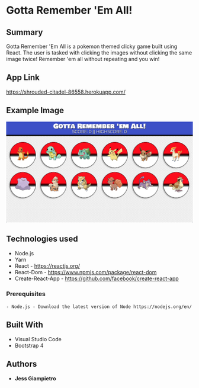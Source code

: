 # Gotta Remember 'Em All!

## Summary
Gotta Remember 'Em All is a pokemon themed clicky game built using React. The user is tasked with clicking the images without clicking the same image twice! Remember 'em all without repeating and you win! 

## App Link
https://shrouded-citadel-86558.herokuapp.com/

## Example Image

![Screen shot](public/assets/images/screenshot.png)

## Technologies used
- Node.js
- Yarn
- React - https://reactjs.org/
- React-Dom - https://www.npmjs.com/package/react-dom
- Create-React-App - https://github.com/facebook/create-react-app


### Prerequisites

```
- Node.js - Download the latest version of Node https://nodejs.org/en/
```

## Built With

* Visual Studio Code
* Bootstrap 4

## Authors

* **Jess Giampietro** 